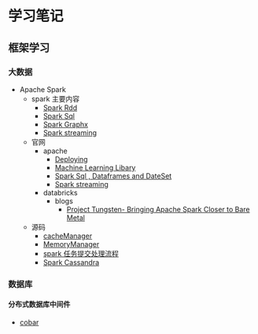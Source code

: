 #   学习笔记
##  框架学习
### 大数据
*   Apache Spark
    -   spark 主要内容
        +   [Spark Rdd](learn/framework/bigdata/spark/SparkRdd.md)
        +   [Spark Sql](learn/framework/bigdata/spark/SparkSql.md)
        +   [Spark Graphx](learn/framework/bigdata/spark/graphx.md)
        +   [Spark streaming](learn/framework/bigdata/spark/streaming.md)
    -   官网
        +   apache
            *   [Deploying](learn/framework/bigdata/spark/官网/apache/deploying.md)
            *   [Machine Learning Libary](learn/framework/bigdata/spark/官网/apache/Machine_Learning_Library.md)
            *   [Spark Sql , Dataframes and DateSet](learn/framework/bigdata/spark/官网/apache/Spark_SQL_DataFrames_and_Datasets.md)
            *   [Spark streaming](learn/framework/bigdata/spark/官网/apache/spark_streaming.md)
        +   databricks
            *   blogs
                -   [Project Tungsten- Bringing Apache Spark Closer to Bare Metal](learn/framework/bigdata/spark/官网/databricks/blogs/Project_Tungsten_Bringing_Apache_Spark_Closer_to_Bare_Metal.md)
    -   源码
        +   [cacheManager](learn/framework/bigdata/spark/源码/cacheManager.md)
        +   [MemoryManager](learn/framework/bigdata/spark/源码/MemoryManager.md)
        +   [spark 任务提交处理流程](learn/framework/bigdata/spark/源码/spark_任务提交处理流程.md)
        +   [Spark Cassandra](learn/framework/bigdata/spark/源码/Spark_Cassandra.md)


### 数据库
####    分布式数据库中间件
*   [cobar](learn/framework/database/cobar/cobar_note.md)


